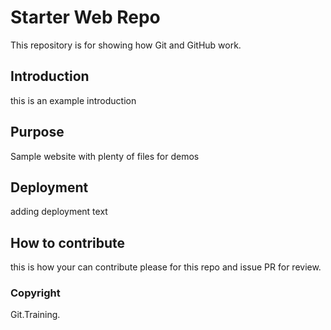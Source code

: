 # Starter Web Repo

This repository is for showing how Git and GitHub work.

## Introduction
this is an example introduction

## Purpose

Sample website with plenty of files for demos

## Deployment

adding deployment text

## How to contribute

this is how your can contribute
please for this repo and issue PR for review.

### Copyright
Git.Training.